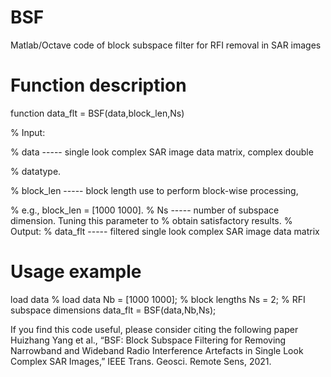 # BSF
Matlab/Octave code of block subspace filter for RFI removal in SAR images


# Function description

function data_flt = BSF(data,block_len,Ns)  

% Input:  

%   data      -----  single look complex SAR image data matrix, complex double  

%                    datatype.  

%   block_len -----  block length use to perform block-wise processing,  

%                    e.g., block_len = [1000 1000].
%   Ns        -----  number of subspace dimension. Tuning this parameter to
%                    obtain satisfactory results.
% Output:
%   data_flt -----   filtered single look complex SAR image data matrix


# Usage example

load data                                   % load data
Nb = [1000 1000];                           % block lengths
Ns = 2;                                     % RFI subspace dimensions
data_flt = BSF(data,Nb,Ns);   

If you find this code useful, please consider citing the following paper
Huizhang Yang et al., “BSF: Block Subspace Filtering for Removing Narrowband and Wideband Radio
Interference Artefacts in Single Look Complex SAR Images,” IEEE Trans. Geosci. Remote Sens, 2021.
